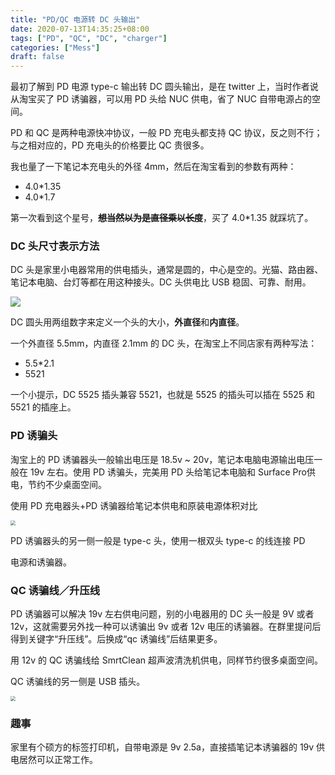 ```yaml
---
title: "PD/QC 电源转 DC 头输出"
date: 2020-07-13T14:35:25+08:00
tags: ["PD", "QC", "DC", "charger"]
categories: ["Mess"]
draft: false
---
```


最初了解到 PD 电源 type-c 输出转 DC 圆头输出，是在 twitter 上，当时作者说从淘宝买了 PD 诱骗器，可以用 PD 头给 NUC 供电，省了 NUC 自带电源占的空间。

PD 和 QC 是两种电源快冲协议，一般 PD 充电头都支持 QC 协议，反之则不行；与之相对应的，PD 充电头的价格要比 QC  贵很多。
<!--more-->

我也量了一下笔记本充电头的外径 4mm，然后在淘宝看到的参数有两种：

- 4.0*1.35
- 4.0*1.7

第一次看到这个星号，~~__想当然以为是直径乘以长度__~~，买了 4.0*1.35 就踩坑了。

### DC 头尺寸表示方法

DC 头是家里小电器常用的供电插头，通常是圆的，中心是空的。光猫、路由器、笔记本电脑、台灯等都在用这种接头。DC 头供电比 USB 稳固、可靠、耐用。

![](https://cdn.jsdelivr.net/gh/4ft35t/images@blog/img/2020/Screenshot%202020-07-13%20at%2015.10.09.png)

DC 圆头用两组数字来定义一个头的大小，**外直径**和**内直径**。

一个外直径 5.5mm，内直径 2.1mm 的 DC 头，在淘宝上不同店家有两种写法：

- 5.5*2.1
- 5521

一个小提示，DC 5525 插头兼容 5521，也就是 5525 的插头可以插在 5525 和 5521 的插座上。

### PD 诱骗头

淘宝上的 PD 诱骗器头一般输出电压是 18.5v ~ 20v，笔记本电脑电源输出电压一般在 19v 左右。使用 PD 诱骗头，完美用 PD 头给笔记本电脑和 Surface Pro供电，节约不少桌面空间。

使用 PD 充电器头+PD 诱骗器给笔记本供电和原装电源体积对比

<img src="https://cdn.jsdelivr.net/gh/4ft35t/images@blog/img/2020/mmexport1594626877412.jpg" style="zoom:50%;" />

PD 诱骗器头的另一侧一般是 type-c 头，使用一根双头 type-c 的线连接 PD

电源和诱骗器。




### QC 诱骗线／升压线

PD 诱骗器可以解决 19v 左右供电问题，别的小电器用的 DC  头一般是 9V 或者 12v，这就需要另外找一种可以诱骗出 9v 或者 12v 电压的诱骗器。在群里提问后得到关键字“升压线”。后换成“qc 诱骗线”后结果更多。

用 12v 的 QC 诱骗线给 SmrtClean 超声波清洗机供电，同样节约很多桌面空间。

QC 诱骗线的另一侧是 USB 插头。

<img src="https://cdn.jsdelivr.net/gh/4ft35t/images@blog/img/2020/Screenshot 2020-07-13 at 16.08.32.png" style="zoom:50%;" />



### 趣事

家里有个硕方的标签打印机，自带电源是 9v 2.5a，直接插笔记本诱骗器的 19v 供电居然可以正常工作。
